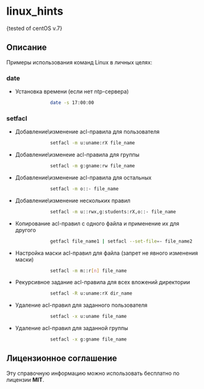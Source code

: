  

linux_hints
======
{tested of centOS v.7}

Описание
------ 
Примеры использования команд Linux в личных целях:

### date

- Установка времени (если нет ntp-сервера)

```sh
				date -s 17:00:00
```

### setfacl

- Добавление\изменение acl-правила для пользователя

```sh
				setfacl -m u:uname:rX file_name
```

- Добавление\изменеие acl-правила для группы

```sh
				setfacl -m g:gname:rw file_name
```

- Добавление\изменение acl-правила для остальных

```sh
				setfacl -m o::- file_name
```

- Добавление\изменение нескольких правил

```sh
				setfacl -m u::rwx,g:students:rX,o::- file_name
```

- Копирование acl-правил с одного файла и применение их для другого

```sh
				getfacl file_name1 | setfacl --set-file=- file_name2
```

- Настройка маски acl-правил для файла (запрет не явного изменения маски)

```sh
				setfacl -m m::r[n] file_name
```

- Рекурсивное задание acl-правила для всех вложений директории

```sh
				setfacl -R u:uname:rX dir_name
```

- Удаление acl-правил для заданного пользователя

```sh
				setfacl -x u:uname file_name
```

- Удаление acl-правил для заданной группы

```sh
				setfacl -x g:gname file_name
```


Лицензионное соглашение
------
Эту справочную информацию можно использовать бесплатно по лицензии **MIT**.